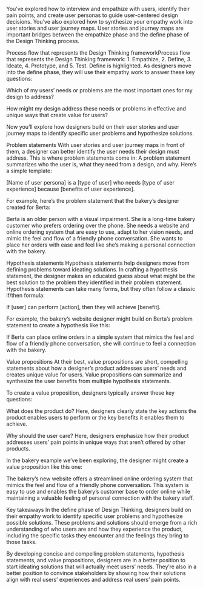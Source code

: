 You’ve explored how to interview and empathize with users, identify their pain points, and create user personas to guide user-centered design decisions. You’ve also explored how to synthesize your empathy work into user stories and user journey maps. User stories and journey maps are important bridges between the empathize phase and the define phase of the Design Thinking process. 

Process flow that represents the Design Thinking frameworkProcess flow that represents the Design Thinking framework: 1. Empathize, 2. Define, 3. Ideate, 4. Prototype, and 5. Test. Define is highlighted.
As designers move into the define phase, they will use their empathy work to answer these key questions: 

Which of my users’ needs or problems are the most important ones for my design to address? 

How might my design address these needs or problems in effective and unique ways that create value for users?

Now you’ll explore how designers build on their user stories and user journey maps to identify specific user problems and hypothesize solutions.

Problem statements
With user stories and user journey maps in front of them, a designer can better identify the user needs their design must address. This is where problem statements come in: A problem statement summarizes who the user is, what they need from a design, and why. Here’s a simple template:

[Name of user persona] is a [type of user] who needs [type of user experience] because [benefits of user experience].

For example, here’s the problem statement that the bakery’s designer created for Berta:

Berta is an older person with a visual impairment. She is a long-time bakery customer who prefers ordering over the phone. She needs a website and online ordering system that are easy to use, adapt to her vision needs, and mimic the feel and flow of a friendly phone conversation. She wants to place her orders with ease and feel like she’s making a personal connection with the bakery.

Hypothesis statements
Hypothesis statements help designers move from defining problems toward ideating solutions. In crafting a hypothesis statement, the designer makes an educated guess about what might be the best solution to the problem they identified in their problem statement. Hypothesis statements can take many forms, but they often follow a classic if/then formula:

If [user] can perform [action], then they will achieve [benefit].

For example, the bakery’s website designer might build on Berta’s problem statement to create a hypothesis like this:

If Berta can place online orders in a simple system that mimics the feel and flow of a friendly phone conversation, she will continue to feel a connection with the bakery.

Value propositions
At their best, value propositions are short, compelling statements about how a designer’s product addresses users’ needs and creates unique value for users. Value propositions can summarize and synthesize the user benefits from multiple hypothesis statements.

To create a value proposition, designers typically answer these key questions:

What does the product do? Here, designers clearly state the key actions the product enables users to perform or the key benefits it enables them to achieve.

Why should the user care? Here, designers emphasize how their product addresses users’ pain points in unique ways that aren’t offered by other products.

In the bakery example we’ve been exploring, the designer might create a value proposition like this one:

The bakery’s new website offers a streamlined online ordering system that mimics the feel and flow of a friendly phone conversation. This system is easy to use and enables the bakery’s customer base to order online while maintaining a valuable feeling of personal connection with the bakery staff.

Key takeaways
In the define phase of Design Thinking, designers build on their empathy work to identify specific user problems and hypothesize possible solutions. These problems and solutions should emerge from a rich understanding of who users are and how they experience the product, including the specific tasks they encounter and the feelings they bring to those tasks. 

By developing concise and compelling problem statements, hypothesis statements, and value propositions, designers are in a better position to start ideating solutions that will actually meet users’ needs. They’re also in a better position to convince stakeholders by showing how their solutions align with real users’ experiences and address real users’ pain points. 